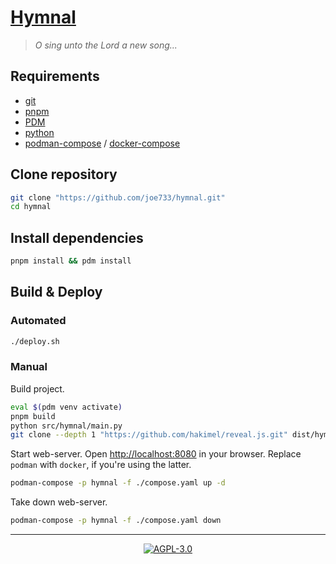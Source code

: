 # [Hymnal](https://joe733.github.io/hymnal/)

> _O sing unto the Lord a new song..._

## Requirements

- [git](https://git-scm.com/)
- [pnpm](https://pnpm.io/)
- [PDM](https://pdm.fming.dev/latest/)
- [python](https://www.python.org/)
- [podman-compose](https://github.com/containers/podman-compose) / [docker-compose](https://github.com/docker/compose)

## Clone repository

```sh
git clone "https://github.com/joe733/hymnal.git"
cd hymnal
```

## Install dependencies

```sh
pnpm install && pdm install
```

## Build & Deploy

### Automated

```sh
./deploy.sh
```

### Manual

Build project.

```sh
eval $(pdm venv activate)
pnpm build
python src/hymnal/main.py
git clone --depth 1 "https://github.com/hakimel/reveal.js.git" dist/hymnal/lib/reveal.js
```

Start web-server. Open <http://localhost:8080> in your browser. Replace `podman` with `docker`, if you're using the latter.

```sh
podman-compose -p hymnal -f ./compose.yaml up -d
```

Take down web-server.

```sh
podman-compose -p hymnal -f ./compose.yaml down
```

---

<div style="text-align:center">

[![AGPL-3.0](https://upload.wikimedia.org/wikipedia/commons/0/06/AGPLv3_Logo.svg)](https://wikipedia.org/wiki/GNU_Affero_General_Public_License)

</div>

